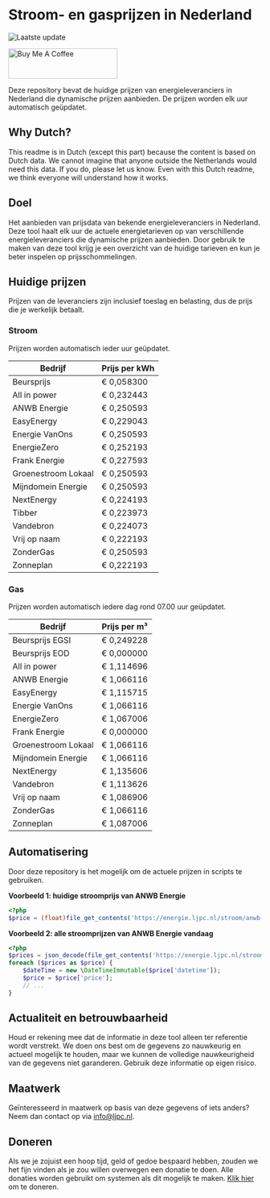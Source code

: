 # Stroom- en gasprijzen in Nederland

![Laatste update](https://img.shields.io/badge/laatste%20update-2024--03--01%2004%3A00%20CET-brightgreen)

<a href="https://www.buymeacoffee.com/Lars-" target="_blank"><img src="https://cdn.buymeacoffee.com/buttons/v2/default-orange.png" alt="Buy Me A Coffee" height="60" style="height: 60px !important;width: 217px !important;" ></a>

Deze repository bevat de huidige prijzen van energieleveranciers in Nederland die dynamische prijzen aanbieden. De prijzen worden elk uur automatisch geüpdatet.

## Why Dutch?

This readme is in Dutch (except this part) because the content is based on Dutch data. We cannot imagine that anyone outside the Netherlands would need this data. If you do, please let us know. Even with this Dutch readme, we think
everyone will understand how it works.

## Doel

Het aanbieden van prijsdata van bekende energieleveranciers in Nederland. Deze tool haalt elk uur de actuele energietarieven op van verschillende energieleveranciers die dynamische prijzen aanbieden. Door gebruik te maken van deze tool
krijg je een overzicht van de huidige tarieven en kun je beter inspelen op prijsschommelingen.

## Huidige prijzen

Prijzen van de leveranciers zijn inclusief toeslag en belasting, dus de prijs die je werkelijk betaalt.

### Stroom

Prijzen worden automatisch ieder uur geüpdatet.

 Bedrijf | Prijs per kWh 
---------|---------------
Beursprijs | € 0,058300
All in power | € 0,232443
ANWB Energie | € 0,250593
EasyEnergy | € 0,229043
Energie VanOns | € 0,250593
EnergieZero | € 0,252193
Frank Energie | € 0,227593
Groenestroom Lokaal | € 0,250593
Mijndomein Energie | € 0,250593
NextEnergy | € 0,224193
Tibber | € 0,223973
Vandebron | € 0,224073
Vrij op naam | € 0,222193
ZonderGas | € 0,250593
Zonneplan | € 0,222193


### Gas

Prijzen worden automatisch iedere dag rond 07.00 uur geüpdatet.

 Bedrijf | Prijs per m³ 
---------|--------------
Beursprijs EGSI | € 0,249228
Beursprijs EOD | € 0,000000
All in power | € 1,114696
ANWB Energie | € 1,066116
EasyEnergy | € 1,115715
Energie VanOns | € 1,066116
EnergieZero | € 1,067006
Frank Energie | € 0,000000
Groenestroom Lokaal | € 1,066116
Mijndomein Energie | € 1,066116
NextEnergy | € 1,135606
Vandebron | € 1,113626
Vrij op naam | € 1,086906
ZonderGas | € 1,066116
Zonneplan | € 1,087006


## Automatisering

Door deze repository is het mogelijk om de actuele prijzen in scripts te gebruiken.

**Voorbeeld 1: huidige stroomprijs van ANWB Energie**

```php
<?php
$price = (float)file_get_contents('https://energie.ljpc.nl/stroom/anwb-energie-nu.txt');

```

**Voorbeeld 2: alle stroomprijzen van ANWB Energie vandaag**

```php
<?php
$prices = json_decode(file_get_contents('https://energie.ljpc.nl/stroom/all-in-power-vandaag.json'),true);
foreach ($prices as $price) {
    $dateTime = new \DateTimeImmutable($price['datetime']);
    $price = $price['price'];
    // ...
}
```

## Actualiteit en betrouwbaarheid

Houd er rekening mee dat de informatie in deze tool alleen ter referentie wordt verstrekt. We doen ons best om de gegevens zo nauwkeurig en actueel mogelijk te houden, maar we kunnen de volledige nauwkeurigheid van de gegevens niet
garanderen. Gebruik deze informatie op eigen risico.

## Maatwerk

Geïnteresseerd in maatwerk op basis van deze gegevens of iets anders? Neem dan contact op
via [info@ljpc.nl](mailto:info@ljpc.nl?subject=Energie%20prijzen).

## Doneren

Als we je zojuist een hoop tijd, geld of gedoe bespaard hebben, zouden we het fijn vinden als je zou willen overwegen een
donatie te doen. Alle donaties worden gebruikt om systemen als dit mogelijk te
maken. [Klik hier](https://www.buymeacoffee.com/Lars-) om te doneren.
